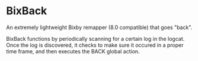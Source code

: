 # BixBack
An extremely lightweight Bixby remapper (8.0 compatible) that goes "back".

BixBack functions by periodically scanning for a certain log in the logcat. Once the log is discovered, 
it checks to make sure it occured in a proper time frame, and then executes the BACK global action.
